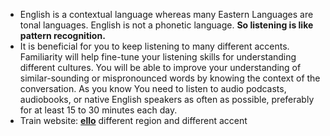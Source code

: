 - English is a contextual language whereas many Eastern Languages are tonal languages. English is not a phonetic language.
  **So listening is like pattern recognition.**
- It is beneficial for you to keep listening to many different accents. Familiarity will help fine-tune your listening skills for understanding different cultures. You will be able to improve your understanding of similar-sounding or mispronounced words by knowing the context of the conversation. As you know  You need to listen to audio podcasts, audiobooks, or native English speakers as often as possible, preferably for at least 15 to 30 minutes each day.
- Train website: [**ello**](https://elllo.org/english/levels/index.htm) different region and different accent